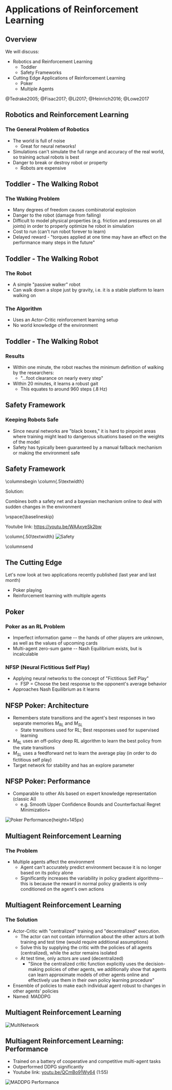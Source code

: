# Applications of Reinforcement Learning

## Overview

We will discuss:

  - Robotics and Reinforcement Learning
    - Toddler
    - Safety Frameworks
  - Cutting Edge Applications of Reinforcement Learning
    - Poker
    - Multiple Agents

@Tedrake2005; 
@Fisac2017; 
@Li2017; 
@Heinrich2016; 
@Lowe2017



## Robotics and Reinforcement Learning

### The General Problem of Robotics

- The world is full of noise
    - Great for neural networks!
- Simulations can't simulate the full range and accuracy of the real world, so training actual robots is best
- Danger to break or destroy robot or property
    - Robots are expensive



## Toddler - The Walking Robot

### The Walking Problem

- Many degrees of freedom causes combinatorial explosion
- Danger to the robot (damage from falling)
- Difficult to model physical properties (e.g. friction and pressures on all joints) in order to properly optimize  he robot in simulation
- Cost to run (can't run robot forever to learn)
- Delayed reward - "torques applied at one time may have an effect on the performance many steps in the future"



## Toddler - The Walking Robot

### The Robot

- A simple "passive walker" robot
- Can walk down a slope just by gravity, i.e. it is a stable platform to learn walking on

### The Algorithm

- Uses an Actor-Critic reinforcement learning setup
- No world knowledge of the environment



## Toddler - The Walking Robot

### Results

- Within one minute, the robot reaches the minimum definition of walking by the researchers:
    - "...foot clearance on nearly every step"
- Within 20 minutes, it learns a robust gait
    - This equates to around 960 steps (.8 Hz)



## Safety Framework

### Keeping Robots Safe

- Since neural networks are "black boxes," it is hard to pinpoint areas where training might lead to dangerous situations based on the weights of the model
- Safety has typically been guaranteed by a manual fallback mechanism or making the environment safe



## Safety Framework
\columnsbegin
\column{.5\textwidth}

Solution:

Combines both a safety net and a bayesian mechanism online to deal with sudden changes in the environment

\vspace{\baselineskip}

Youtube link: https://youtu.be/WAAxyeSk2bw

\column{.50\textwidth}
![Safety](gfx/safety.jpg "Poker Exploitation")

\columnsend



## The Cutting Edge

Let's now look at two applications recently published (last year and last month)

- Poker playing
- Reinforcement learning with multiple agents



## Poker

### Poker as an RL Problem

- Imperfect information game -- the hands of other players are unknown, as well as the values of upcoming cards
- Multi-agent zero-sum game -- Nash Equilibrium exists, but is incalculable

### NFSP (Neural Fictitious Self Play)

- Applying neural networks to the concept of "Fictitious Self Play"
    - FSP = Choose the best response to the opponent's average behavior
- Approaches Nash Equilibrium as it learns



## NFSP Poker: Architecture

- Remembers state transitions and the agent's best responses in two separate memories $M_{RL}$ and $M_{SL}$
    - State transitions used for RL; Best responses used for supervised learning
- $M_{RL}$ uses an off-policy deep RL algorithm to learn the best policy from the state transitions
- $M_{SL}$ uses a feedforward net to learn the average play (in order to do fictitious self play)
- Target network for stability and has an explore parameter



## NFSP Poker: Performance

- Comparable to other AIs based on expert knowledge representation (classic AI)
    - e.g. Smooth Upper Confidence Bounds and Counterfactual Regret Minimization+


![Poker Performance](gfx/poker_performance.jpg){height=145px}



## Multiagent Reinforcement Learning

### The Problem
  - Multiple agents affect the environment
    - Agent can't accurately predict environment because it is no longer based on its policy alone
    - Significantly increases the variability in policy gradient algorithms--this is because the reward in normal policy gradients is only conditioned on the agent's own actions



## Multiagent Reinforcement Learning

### The Solution
  - Actor-Critic with "centralized" training and "decentralized" execution.
    - The actor can not contain information about the other actors at both training and test time (would require additional assumptions)
    - Solve this by supplying the critic with the policies of all agents (centralized), while the actor remains isolated
    - At test time, only actors are used (decentralized)
      - "Since the centralized critic function explicitly uses the decision-making policies of other agents, we additionally show that agents can learn approximate models of other agents online and effectively use them in their own policy learning procedure"
  - Ensemble of policies to make each individual agent robust to changes in other agents' policies
  - Named: MADDPG



## Multiagent Reinforcement Learning

![MultiNetwork](gfx/multi_network.jpg "MADDPG Network")



## Multiagent Reinforcement Learning: Performance

- Trained on a battery of cooperative and competitive multi-agent tasks
- Outperformed DDPG significantly
- Youtube link: [youtu.be/QCmBo91Wy64](https://youtu.be/QCmBo91Wy64)
(1:55)

![MADDPG Performance](gfx/multi_perf.jpg)




